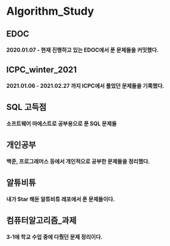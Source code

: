 # Algorithm_Study
    
## EDOC

#### 2020.01.07 - 현재 진행하고 있는 EDOC에서 푼 문제들을 커밋했다. 

## ICPC_winter_2021

#### 2021.01.06 - 2021.02.27 까지 ICPC에서 풀었던 문제들을 기록했다.

## SQL 고득점

#### 소프트웨어 마에스트로 공부용으로 푼 SQL 문제들

## 개인공부

#### 백준, 프로그래머스 등에서 개인적으로 공부한 문제들을 정리했다.

## 알튜비튜

#### 내가 Star 해둔 알튜비튜 레포에서 푼 문제들이다.

## 컴퓨터알고리즘_과제

#### 3-1에 학교 수업 중에 다뤘던 문제 정리이다.

 
    
    
    

